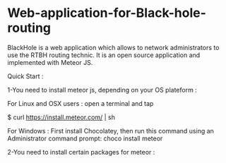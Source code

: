 # Web-application-for-Black-hole-routing

BlackHole is a web application which allows to network administrators to use the RTBH routing technic.
It is an open source application and implemented with Meteor JS.

Quick Start : 

1-You need to install meteor js, depending on your OS plateform : 

For Linux and OSX users : open a terminal and tap 

  $ curl https://install.meteor.com/ | sh 
  
For Windows : 
 First install Chocolatey, then run this command using an Administrator command prompt:  choco install meteor 
 
2-You need to install certain packages for meteor :
